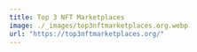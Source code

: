 ```yaml
---
title: Top 3 NFT Marketplaces
image: ./_images/top3nftmarketplaces.org.webp
url: "https://top3nftmarketplaces.org/"
---
```

